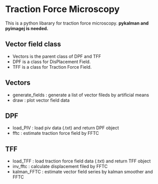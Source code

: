 # Traction Force Microscopy
This is a python libarary for traction force microscopy. **pykalman and pyimagej is needed.**
## Vector field class
- Vectors is the parent class of DPF and TFF
- DPF is a class for DisPlacement Field.
- TFF is a class for Traction Force Field.
## Vectors
- generate_fields : generate a list of vector fileds by artificial means
- draw : plot vector field data
## DPF
- load_PIV : load piv data (.txt) and return DPF object
- fftc : estimate traction force field by FFTC
## TFF
- load_TFF : load traction force field data (.txt) and return TFF object
- inv_fftc : calculate displacement filed by FFTC
- kalman_FFTC : estimate vector field series by kalman smoother and FFTC

